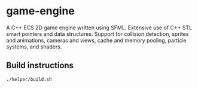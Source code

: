 # game-engine
A C++ ECS 2D game engine written using SFML. Extensive use of C++ STL smart pointers and data structures. Support for collision detection, sprites and animations, cameras and views, cache and memory pooling, particle systems, and shaders.

## Build instructions
```shell
./helper/build.sh
```
